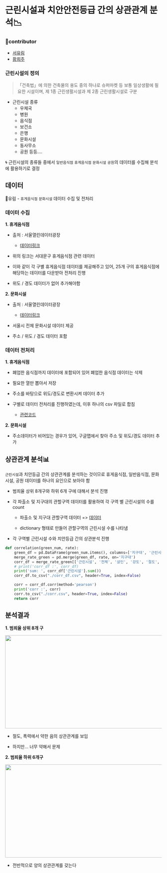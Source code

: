 # 근린시설과 치안안전등급 간의 상관관계 분석📉

### 👤contributor

* [서유림](https://github.com/yurim22)
* [황희주](https://github.com/heejuHwang)

### 근린시설의 정의

> 「건축법」에 의한 건축물의 용도 중의 하나로 슈퍼마켓 등 보통 일상생활에 필요한 시설이며, 제 1종 근린생활시설과 제 2종 근린생활시설로 구분

* 근린시설 종류
   - 우체국
   - 병원
   - 음식점
   - 보건소
   - 은행
   - 문화시설
   - 동사무소
   - 공원
   등등....
   
🌀 근린시설의 종류들 중에서 `일반음식점` `휴게음식점` `문화시설` `공원`의 데이터를 수집해 분석에 활용하기로 결정


## 데이터

👤유림 - `휴게음식점` `문화시설` 데이터 수집 및 전처리

### 데이터 수집


**1. 휴게음식점**

* 출처 : 서울열린데이터광장
    - [데이터링크](https://data.seoul.go.kr/dataList/OA-2347/S/1/datasetView.do)
* 위의 링크는 서대문구 휴게음식점 관련 데이터

* 이와 같이 각 구별 휴게음식점 데이터를 제공해주고 있어, 25개 구의 휴게음식점에 해당하는 데이터를 다운받아 전처리 진행

* 위도 / 경도 데이터가 없어 추가해야함

**2. 문화시설**

* 출처 : 서울열린데이터광장
   - [데이터링크](https://data.seoul.go.kr/dataList/OA-13590/S/1/datasetView.do)
   
* 서울시 전체 문화시설 데이터 제공

* 주소 / 위도 / 경도 데이터 포함



### 데이터 전처리

**1. 휴게음식점**

* 폐업한 음식점까지 데이터에 포함되어 있어 폐업한 음식점 데이터는 삭제

* 필요한 열만 뽑아서 저장

* 주소를 바탕으로 위도/경도로 변환시켜 데이터 추가

* 구별로 데이터 전처리를 진행하였는데, 이후 하나의 csv 파일로 합침

   - [관련코드](https://github.com/MJU-Capstone-Design/FENCE_data_analysis/blob/master/yurim/03corr_neigh/data_preprocessing/code/union_df.py)
   
**2. 문화시설**

* 주소데이터가 비어있는 경우가 있어, 구글맵에서 찾아 주소 및 위도/경도 데이터 추가


## 상관관계 분석📊

`근린시설`과 치안등급 간의 상관관계를 분석하는 것이므로 휴게음식점, 일반음식점, 문화시설, 공원 데이터를 하나의 요인으로 보아야 함

* 범죄율 상위 8개구와 하위 6개 구에 대해서 분석 진행

* 각 파출소 및 지구대의 관할구역 데이터를 활용하여 각 구역 별 근린시설의 수를 count

   - 파출소 및 지구대 관할구역 데이터 => [데이터](https://github.com/MJU-Capstone-Design/FENCE_data_analysis/tree/master/yurim/02secure_data)
   
   - dictionary 형태로 만들어 관할구역의 근린시설 수를 나타냄

* 각 구역별 근린시설 수와 치안등급 간의 상관분석 진행

```python 
def correlation(green_num, rate):
    green_df = pd.DataFrame(green_num.items(), columns=['지구대', '근린시설'])
    merge_rate_green = pd.merge(green_df, rate, on='지구대')
    corr_df = merge_rate_green[['근린시설', '전체', '살인', '강도', '절도', '폭력', '성폭력']]
    # print('corr_df :', corr_df)
    print('sum: ', corr_df['근린시설'].sum())
    corr_df.to_csv("./corr_df.csv", header=True, index=False)

    corr = corr_df.corr(method='pearson')
    print('corr :', corr)
    corr.to_csv("./corr.csv", header=True, index=False)
    return corr
```

## 분석결과


**1. 범죄율 상위 8개 구**



<img src = "https://user-images.githubusercontent.com/33304898/82792326-30e27d80-9eaa-11ea-84f6-d29c4bfeb5a9.png" width="600" height="300">

 * 절도, 폭력에서 약한 음의 상관관계를 보임
 
 * 하지만... 너무 약해서 문제
 
 
 **2. 범죄율 하위 6개구**
 
 <img src = "https://user-images.githubusercontent.com/33304898/82792843-fa593280-9eaa-11ea-8647-355705615174.png" width="600" height="300">

* 전반적으로 양의 상관관계를 갖는다
